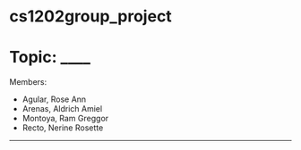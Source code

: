# cs1202group_project

# Topic: ____

Members:
- Agular, Rose Ann
- Arenas, Aldrich Amiel
- Montoya, Ram Greggor
- Recto, Nerine Rosette
---
